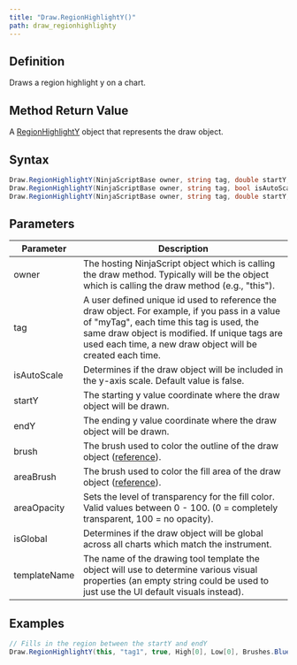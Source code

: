 ```yaml
---
title: "Draw.RegionHighlightY()"
path: draw_regionhighlighty
---
```


## Definition

Draws a region highlight y on a chart.

## Method Return Value

A [RegionHighlightY](regionhighlighty) object that represents the draw object.

## Syntax

```csharp
Draw.RegionHighlightY(NinjaScriptBase owner, string tag, double startY, double endY, Brush brush)
Draw.RegionHighlightY(NinjaScriptBase owner, string tag, bool isAutoScale, double startY, double endY, Brush brush, Brush areaBrush, int areaOpacity)
Draw.RegionHighlightY(NinjaScriptBase owner, string tag, double startY, double endY, bool isGlobal, string templateName)
```

## Parameters

| Parameter    | Description |
|--------------|-------------|
| owner        | The hosting NinjaScript object which is calling the draw method. Typically will be the object which is calling the draw method (e.g., "this"). |
| tag          | A user defined unique id used to reference the draw object. For example, if you pass in a value of "myTag", each time this tag is used, the same draw object is modified. If unique tags are used each time, a new draw object will be created each time. |
| isAutoScale  | Determines if the draw object will be included in the y-axis scale. Default value is false. |
| startY       | The starting y value coordinate where the draw object will be drawn. |
| endY         | The ending y value coordinate where the draw object will be drawn. |
| brush        | The brush used to color the outline of the draw object ([reference](https://msdn.microsoft.com/en-us/library/system.windows.media.brushes%28v=vs.110%29.aspx)). |
| areaBrush    | The brush used to color the fill area of the draw object ([reference](https://msdn.microsoft.com/en-us/library/system.windows.media.brushes%28v=vs.110%29.aspx)). |
| areaOpacity  | Sets the level of transparency for the fill color. Valid values between 0 - 100. (0 = completely transparent, 100 = no opacity). |
| isGlobal     | Determines if the draw object will be global across all charts which match the instrument. |
| templateName | The name of the drawing tool template the object will use to determine various visual properties (an empty string could be used to just use the UI default visuals instead). |

## Examples

```csharp
// Fills in the region between the startY and endY
Draw.RegionHighlightY(this, "tag1", true, High[0], Low[0], Brushes.Blue, Brushes.Green, 20);
```

